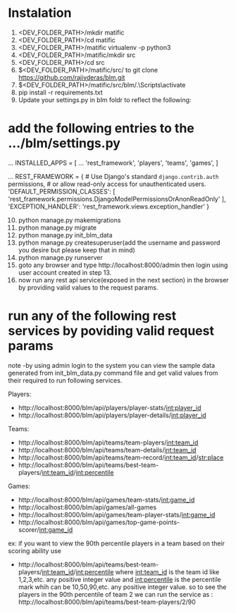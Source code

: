 # Instalation

1) <DEV_FOLDER_PATH>/mkdir matific
2) <DEV_FOLDER_PATH>/cd matific
3) <DEV_FOLDER_PATH>/matific virtualenv -p python3
4) <DEV_FOLDER_PATH>/matific/mkdir src
5) <DEV_FOLDER_PATH>/cd src
6)  $<DEV_FOLDER_PATH>/matific/src/ to git clone https://github.com/rajivderas/blm.git
7)  $<DEV_FOLDER_PATH>/matific/src/blm/.\Scripts\activate
8) pip install -r requirements.txt
9) Update your settings.py in blm foldr to reflect the following:

# add the following entries to the .../blm/settings.py
...
INSTALLED_APPS = [
    ...
    'rest_framework',
    'players',
    'teams',
    'games',
]

...
REST_FRAMEWORK = {
    # Use Django's standard `django.contrib.auth` permissions,
    # or allow read-only access for unauthenticated users.
    'DEFAULT_PERMISSION_CLASSES': [
        'rest_framework.permissions.DjangoModelPermissionsOrAnonReadOnly'
    ],
    'EXCEPTION_HANDLER': 'rest_framework.views.exception_handler'
}

10) python manage.py makemigrations
11) python manage.py migrate
12) python manage.py init_blm_data
13) python manage.py createsuperuser(add the username and password you desire but please keep that in mind)
14) python manage.py runserver
15) goto any browser and type http://localhost:8000/admin then login using user account created in step 13.
16) now run any rest api service(exposed in the next section) in the browser by providing valid values to the request params.

# run any of the following rest services by poviding valid request params
note -by using admin login to the system you can view the sample data generated from init_blm_data.py command file and get valid values from their required to run following services.

Players:
- http://localhost:8000/blm/api/players/player-stats/<int:player_id>
- http://localhost:8000/blm/api/players/player-details/<int:player_id>

Teams:
- http://localhost:8000/blm/api/teams/team-players/<int:team_id>
- http://localhost:8000/blm/api/teams/team-details/<int:team_id>
- http://localhost:8000/blm/api/teams/team-record/<int:team_id>/<str:place>
- http://localhost:8000/blm/api/teams/best-team-players/<int:team_id>/<int:percentile>

Games:
- http://localhost:8000/blm/api/games/team-stats/<int:game_id>
- http://localhost:8000/blm/api/games/all-games
- http://localhost:8000/blm/api/games/team-player-stats/<int:game_id>
- http://localhost:8000/blm/api/games/top-game-points-scorer/<int:game_id>

ex: if you want to view the 90th percentile players in a team based on their scoring ability use
- http://localhost:8000/blm/api/teams/best-team-players/<int:team_id>/<int:percentile>
where <int:team_id> is the team id like 1,2,3,etc. any positive integer value and <int:percentile> is the percentile mark whih can be 10,50,90,etc. any positive integer value.
so to see the players in the 90th percentile of team 2 we can run the service as :
http://localhost:8000/blm/api/teams/best-team-players/2/90
